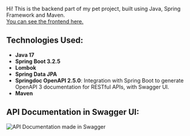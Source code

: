 Hi! This is the backend part of my pet project, built using Java, Spring Framework and Maven.  
[You can see the frontend here.](https://github.com/Lochneska/basic-cms_frontend)

## Technologies Used:

- **Java 17**
- **Spring Boot 3.2.5**
- **Lombok**
- **Spring Data JPA**
- **Springdoc OpenAPI 2.5.0**: Integration with Spring Boot to generate OpenAPI 3 documentation for RESTful APIs, with Swagger UI.
- **Maven**


## API Documentation in Swagger UI:
![API Documentation made in Swagger](https://github.com/Lochneska/basic-cms_backend/assets/144732890/26c169c4-567e-440c-9d85-48e19c0c7cfd)
